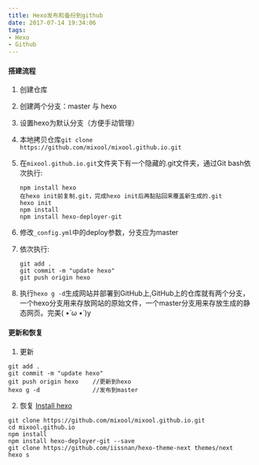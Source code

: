 ```yaml
---
title: Hexo发布和备份到github
date: 2017-07-14 19:34:06
tags: 
- Hexo
- Github
---
```

#### 搭建流程  

1. 创建仓库  

2. 创建两个分支：master 与 hexo

3. 设置hexo为默认分支（方便手动管理）

4. 本地拷贝仓库`git clone https://github.com/mixool/mixool.github.io.git`
<!--more-->

5. 在`mixool.github.io.git`文件夹下有一个隐藏的.git文件夹，通过Git bash依次执行:

   ```
   npm install hexo
   在hexo init前复制.git，完成hexo init后再黏贴回来覆盖新生成的.git
   hexo init
   npm install
   npm install hexo-deployer-git
   ```

6. 修改`_config.yml`中的deploy参数，分支应为master

7. 依次执行:
   ```
   git add .
   git commit -m "update hexo"
   git push origin hexo
   ```
8. 执行`hexo g -d`生成网站并部署到GitHub上,GitHub上的仓库就有两个分支，一个hexo分支用来存放网站的原始文件，一个master分支用来存放生成的静态网页。完美( •̀ ω •́ )y  


#### 更新和恢复

   1. 更新  
   ```
   git add .
   git commit -m "update hexo"
   git push origin hexo    //更新到hexo
   hexo g -d               //发布到master
   ```
   2. 恢复
  [Install hexo](https://hexo.io/zh-cn/docs/index.html#安装)
   ```
   git clone https://github.com/mixool/mixool.github.io.git
   cd mixool.github.io
   npm install
   npm install hexo-deployer-git --save
   git clone https://github.com/iissnan/hexo-theme-next themes/next
   hexo s
   ```